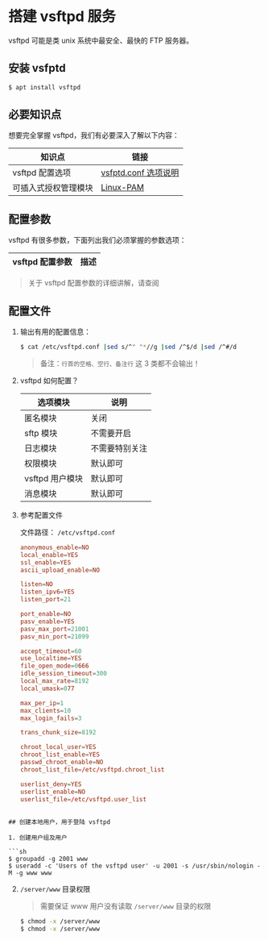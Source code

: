 # 搭建 vsftpd 服务

vsftpd 可能是类 unix 系统中最安全、最快的 FTP 服务器。

## 安装 vsfptd

```sh
$ apt install vsftpd
```

## 必要知识点

想要完全掌握 vsftpd，我们有必要深入了解以下内容：

| 知识点               | 链接                                                       |
| -------------------- | ---------------------------------------------------------- |
| vsftpd 配置选项      | [vsfptd.conf 选项说明](./manual/03-vsftpd.conf选项说明.md) |
| 可插入式授权管理模块 | [Linux-PAM](./06-PAM.md)                                   |

## 配置参数

vsftpd 有很多参数，下面列出我们必须掌握的参数选项：

| vsftpd 配置参数 | 描述 |
| --------------- | ---- |


> 关于 vsftpd 配置参数的详细讲解，请查阅

## 配置文件

1. 输出有用的配置信息：

   ```sh
   $ cat /etc/vsftpd.conf |sed s/^" "*//g |sed /^$/d |sed /^#/d
   ```

   > 备注：`行首的空格、空行、备注行` 这 3 类都不会输出！

2. vsftpd 如何配置？

   | 选项模块        | 说明           |
   | --------------- | -------------- |
   | 匿名模块        | 关闭           |
   | sftp 模块       | 不需要开启     |
   | 日志模块        | 不需要特别关注 |
   | 权限模块        | 默认即可       |
   | vsftpd 用户模块 | 默认即可       |
   | 消息模块        | 默认即可       |

3. 参考配置文件

   文件路径： `/etc/vsftpd.conf`

   ```conf
   anonymous_enable=NO
   local_enable=YES
   ssl_enable=YES
   ascii_upload_enable=NO

   listen=NO
   listen_ipv6=YES
   listen_port=21

   port_enable=NO
   pasv_enable=YES
   pasv_max_port=21001
   pasv_min_port=21099

   accept_timeout=60
   use_localtime=YES
   file_open_mode=0666
   idle_session_timeout=300
   local_max_rate=8192
   local_umask=077

   max_per_ip=1
   max_clients=10
   max_login_fails=3

   trans_chunk_size=8192

   chroot_local_user=YES
   chroot_list_enable=YES
   passwd_chroot_enable=NO
   chroot_list_file=/etc/vsftpd.chroot_list

   userlist_deny=YES
   userlist_enable=NO
   userlist_file=/etc/vsftpd.user_list
   ```

````

## 创建本地用户，用于登陆 vsftpd

1. 创建用户组及用户

```sh
$ groupadd -g 2001 www
$ useradd -c 'Users of the vsftpd user' -u 2001 -s /usr/sbin/nologin -M -g www www
````

2. `/server/www` 目录权限

   > 需要保证 www 用户没有读取 `/server/www` 目录的权限

   ```sh
   $ chmod -x /server/www
   $ chmod -x /server/www
   ```
